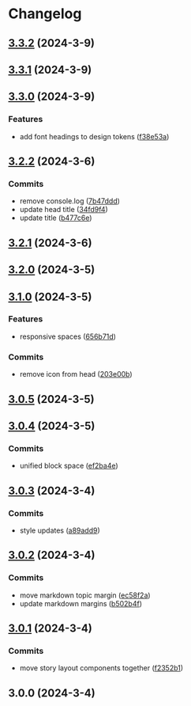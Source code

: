 # Changelog

## [3.3.2](https://github.com/jaccomeijer/green-lib/compare/3.3.1...3.3.2) (2024-3-9)

## [3.3.1](https://github.com/jaccomeijer/green-lib/compare/3.3.0...3.3.1) (2024-3-9)

## [3.3.0](https://github.com/jaccomeijer/green-lib/compare/3.2.2...3.3.0) (2024-3-9)


### Features

* add font headings to design tokens ([f38e53a](https://github.com/jaccomeijer/green-lib/commit/f38e53abd092d189562224124a9211b13c8e5a6e))

## [3.2.2](https://github.com/jaccomeijer/green-lib/compare/3.2.1...3.2.2) (2024-3-6)


### Commits

* remove console.log ([7b47ddd](https://github.com/jaccomeijer/green-lib/commit/7b47dddf94808365ffd6b0d265a3ed40ab1a6cb4))
* update head title ([34fd9f4](https://github.com/jaccomeijer/green-lib/commit/34fd9f4637a4bf6875b30e3b5c3838e3656c3091))
* update title ([b477c6e](https://github.com/jaccomeijer/green-lib/commit/b477c6ed49267b1cc56db73c965504ace36b3391))

## [3.2.1](https://github.com/jaccomeijer/green-lib/compare/3.2.0...3.2.1) (2024-3-6)

## [3.2.0](https://github.com/jaccomeijer/green-lib/compare/3.1.0...3.2.0) (2024-3-5)

## [3.1.0](https://github.com/jaccomeijer/green-lib/compare/3.0.5...3.1.0) (2024-3-5)


### Features

* responsive spaces ([656b71d](https://github.com/jaccomeijer/green-lib/commit/656b71d6f27bc78e700c377e0a22e10ee1148ae1))


### Commits

* remove icon from head ([203e00b](https://github.com/jaccomeijer/green-lib/commit/203e00b5f80586a08c51bac0c2c878bcd3e0c367))

## [3.0.5](https://github.com/jaccomeijer/green-lib/compare/3.0.4...3.0.5) (2024-3-5)

## [3.0.4](https://github.com/jaccomeijer/green-lib/compare/3.0.3...3.0.4) (2024-3-5)


### Commits

* unified block space ([ef2ba4e](https://github.com/jaccomeijer/green-lib/commit/ef2ba4eb5a4a85ac2d6253dc33bd3405515fd768))

## [3.0.3](https://github.com/jaccomeijer/green-lib/compare/3.0.2...3.0.3) (2024-3-4)


### Commits

* style updates ([a89add9](https://github.com/jaccomeijer/green-lib/commit/a89add9d97da87499bab6afe038447d507badb15))

## [3.0.2](https://github.com/jaccomeijer/green-lib/compare/3.0.1...3.0.2) (2024-3-4)


### Commits

* move markdown topic margin ([ec58f2a](https://github.com/jaccomeijer/green-lib/commit/ec58f2a88679d1770b6186f76c2e5869e9c3199d))
* update markdown margins ([b502b4f](https://github.com/jaccomeijer/green-lib/commit/b502b4fe0a091642eb8ac2cdc59928b62097e306))

## [3.0.1](https://github.com/jaccomeijer/green-lib/compare/3.0.0...3.0.1) (2024-3-4)


### Commits

* move story layout components together ([f2352b1](https://github.com/jaccomeijer/green-lib/commit/f2352b1fdf0ed572219e93b3ffa15f7d59fd56fb))

## 3.0.0 (2024-3-4)


